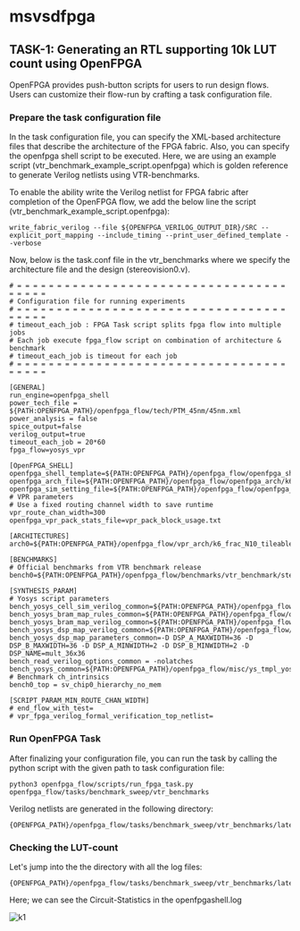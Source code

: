 # msvsdfpga

## TASK-1: Generating an RTL supporting 10k LUT count using OpenFPGA

OpenFPGA provides push-button scripts for users to run design flows. Users can customize their flow-run by crafting a task configuration file.

### Prepare the task configuration file

In the task configuration file, you can specify the XML-based architecture files that describe the architecture of the FPGA fabric.
Also, you can specify the openfpga shell script to be executed. Here, we are using an example script (vtr_benchmark_example_script.openfpga) which is golden reference to generate Verilog netlists using VTR-benchmarks. 

To enable the ability write the Verilog netlist for FPGA fabric after completion of the OpenFPGA flow, we add the below line the script (vtr_benchmark_example_script.openfpga):

```
write_fabric_verilog --file ${OPENFPGA_VERILOG_OUTPUT_DIR}/SRC --explicit_port_mapping --include_timing --print_user_defined_template --verbose
```

Now, below is the task.conf file in the vtr_benchmarks where we specify the architecture file and the design (stereovision0.v).

```
# = = = = = = = = = = = = = = = = = = = = = = = = = = = = = = = = = = = = = = =
# Configuration file for running experiments
# = = = = = = = = = = = = = = = = = = = = = = = = = = = = = = = = = = = = = = =
# timeout_each_job : FPGA Task script splits fpga flow into multiple jobs
# Each job execute fpga_flow script on combination of architecture & benchmark
# timeout_each_job is timeout for each job
# = = = = = = = = = = = = = = = = = = = = = = = = = = = = = = = = = = = = = = =

[GENERAL]
run_engine=openfpga_shell
power_tech_file = ${PATH:OPENFPGA_PATH}/openfpga_flow/tech/PTM_45nm/45nm.xml
power_analysis = false
spice_output=false
verilog_output=true
timeout_each_job = 20*60
fpga_flow=yosys_vpr

[OpenFPGA_SHELL]
openfpga_shell_template=${PATH:OPENFPGA_PATH}/openfpga_flow/openfpga_shell_scripts/vtr_benchmark_example_script.openfpga
openfpga_arch_file=${PATH:OPENFPGA_PATH}/openfpga_flow/openfpga_arch/k6_frac_N10_adder_chain_dpram8K_dsp36_40nm_openfpga.xml
openfpga_sim_setting_file=${PATH:OPENFPGA_PATH}/openfpga_flow/openfpga_simulation_settings/fixed_sim_openfpga.xml
# VPR parameters
# Use a fixed routing channel width to save runtime
vpr_route_chan_width=300
openfpga_vpr_pack_stats_file=vpr_pack_block_usage.txt

[ARCHITECTURES]
arch0=${PATH:OPENFPGA_PATH}/openfpga_flow/vpr_arch/k6_frac_N10_tileable_adder_chain_dpram8K_dsp36_40nm.xml

[BENCHMARKS]
# Official benchmarks from VTR benchmark release
bench0=${PATH:OPENFPGA_PATH}/openfpga_flow/benchmarks/vtr_benchmark/stereovision0.v

[SYNTHESIS_PARAM]
# Yosys script parameters
bench_yosys_cell_sim_verilog_common=${PATH:OPENFPGA_PATH}/openfpga_flow/openfpga_yosys_techlib/k6_frac_N10_tileable_adder_chain_dpram8K_dsp36_40nm_cell_sim.v
bench_yosys_bram_map_rules_common=${PATH:OPENFPGA_PATH}/openfpga_flow/openfpga_yosys_techlib/k6_frac_N10_tileable_adder_chain_dpram8K_dsp36_40nm_bram.txt
bench_yosys_bram_map_verilog_common=${PATH:OPENFPGA_PATH}/openfpga_flow/openfpga_yosys_techlib/k6_frac_N10_tileable_adder_chain_dpram8K_dsp36_40nm_bram_map.v
bench_yosys_dsp_map_verilog_common=${PATH:OPENFPGA_PATH}/openfpga_flow/openfpga_yosys_techlib/k6_frac_N10_tileable_adder_chain_dpram8K_dsp36_40nm_dsp_map.v
bench_yosys_dsp_map_parameters_common=-D DSP_A_MAXWIDTH=36 -D DSP_B_MAXWIDTH=36 -D DSP_A_MINWIDTH=2 -D DSP_B_MINWIDTH=2 -D DSP_NAME=mult_36x36
bench_read_verilog_options_common = -nolatches
bench_yosys_common=${PATH:OPENFPGA_PATH}/openfpga_flow/misc/ys_tmpl_yosys_vpr_bram_dsp_flow.ys
# Benchmark ch_intrinsics
bench0_top = sv_chip0_hierarchy_no_mem

[SCRIPT_PARAM_MIN_ROUTE_CHAN_WIDTH]
# end_flow_with_test=
# vpr_fpga_verilog_formal_verification_top_netlist=

```

### Run OpenFPGA Task

After finalizing your configuration file, you can run the task by calling the python script with the given path to task configuration file:

```
python3 openfpga_flow/scripts/run_fpga_task.py openfpga_flow/tasks/benchmark_sweep/vtr_benchmarks
```
Verilog netlists are generated in the following directory:

```
{OPENFPGA_PATH}/openfpga_flow/tasks/benchmark_sweep/vtr_benchmarks/latest/k6_frac_N10_tileable_adder_chain_dpram8K_dsp36_40nm/sv_chip0_hierarchy_no_mem/MIN_ROUTE_CHAN_WIDTH/SRC
```

### Checking the LUT-count

Let's jump into the the directory with all the log files:

```
{OPENFPGA_PATH}/openfpga_flow/tasks/benchmark_sweep/vtr_benchmarks/latest/k6_frac_N10_tileable_adder_chain_dpram8K_dsp36_40nm/sv_chip0_hierarchy_no_mem/MIN_ROUTE_CHAN_WIDTH
```
Here; we can see the Circuit-Statistics in the openfpgashell.log

![k1](https://user-images.githubusercontent.com/56501917/220191249-a364e5dd-8425-43cb-9b54-89f0e1bd140a.png)

